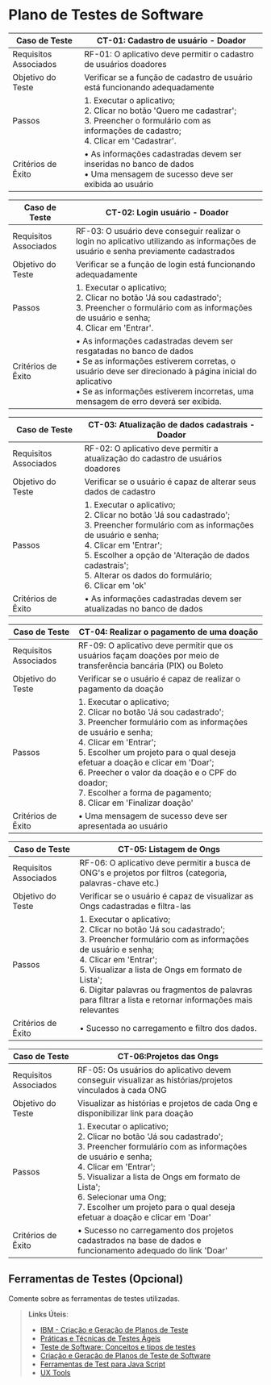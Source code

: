 # Plano de Testes de Software

Caso de Teste | CT-01: Cadastro de usuário - Doador
---|---
Requisitos Associados | RF-01: O aplicativo deve permitir o cadastro de usuários doadores
Objetivo do Teste | Verificar se a função de cadastro de usuário está funcionando adequadamente
Passos | 1.	Executar o aplicativo; <br>2.	Clicar no botão 'Quero me cadastrar'; <br>3.	Preencher o formulário com as informações de cadastro; <br>4. Clicar em 'Cadastrar'.
Critérios de Êxito | •	As informações cadastradas devem ser inseridas no banco de dados <br> •	Uma mensagem de sucesso deve ser exibida ao usuário

Caso de Teste | CT-02: Login usuário - Doador
---|---
Requisitos Associados | RF-03: O usuário deve conseguir realizar o login no aplicativo utilizando as informações de usuário e senha previamente cadastrados
Objetivo do Teste | Verificar se a função de login está funcionando adequadamente
Passos | 1.	Executar o aplicativo; <br>2.	Clicar no botão 'Já sou cadastrado'; <br>3.	Preencher o formulário com as informações de usuário e senha; <br>4. Clicar em 'Entrar'.
Critérios de Êxito | •	As informações cadastradas devem ser resgatadas no banco de dados <br> •	Se as informações estiverem corretas, o usuário deve ser direcionado à página inicial do aplicativo <br> • Se as informações estiverem incorretas, uma mensagem de erro deverá ser exibida.


Caso de Teste | CT-03: Atualização de dados cadastrais - Doador
---|---
Requisitos Associados | RF-02: O aplicativo deve permitir a atualização do cadastro de usuários doadores
Objetivo do Teste | Verificar se o usuário é capaz de alterar seus dados de cadastro
Passos | 1.	Executar o aplicativo; <br>2.	Clicar no botão 'Já sou cadastrado'; <br>3.	Preencher formulário com as informações de usuário e senha; <br>4. Clicar em 'Entrar'; <br>5. Escolher a opção de 'Alteração de dados cadastrais'; <br>5. Alterar os dados do formulário; <br>6. Clicar em 'ok'
Critérios de Êxito | •	As informações cadastradas devem ser atualizadas no banco de dados

Caso de Teste | CT-04: Realizar o pagamento de uma doação
---|---
Requisitos Associados | RF-09: O aplicativo deve permitir que os usuários façam doações por meio de transferência bancária (PIX) ou Boleto
Objetivo do Teste | Verificar se o usuário é capaz de realizar o pagamento da doação
Passos | 1.	Executar o aplicativo; <br>2.	Clicar no botão 'Já sou cadastrado'; <br>3.	Preencher formulário com as informações de usuário e senha; <br>4. Clicar em 'Entrar'; <br>5. Escolher um projeto para o qual deseja efetuar a doação e clicar em 'Doar'; <br>6. Preecher o valor da doação e o CPF do doador; <br>7. Escolher a forma de pagamento;<br>8. Clicar em 'Finalizar doação'
Critérios de Êxito | •	Uma mensagem de sucesso deve ser apresentada ao usuário

Caso de Teste | CT-05: Listagem de Ongs
---|---
Requisitos Associados | RF-06: O aplicativo deve permitir a busca de ONG's e projetos por filtros (categoria, palavras-chave etc.)
Objetivo do Teste | Verificar se o usuário é capaz de visualizar as Ongs cadastradas e filtra-las
Passos | 1.	Executar o aplicativo; <br>2.	Clicar no botão 'Já sou cadastrado'; <br>3.	Preencher formulário com as informações de usuário e senha; <br>4. Clicar em 'Entrar'; <br>5. Visualizar a lista de Ongs em formato de Lista'; <br>6. Digitar palavras ou fragmentos de palavras para filtrar a lista e retornar informações mais relevantes
Critérios de Êxito | •	Sucesso no carregamento e filtro dos dados.

Caso de Teste | CT-06:Projetos das Ongs
---|---
Requisitos Associados | RF-05: Os usuários do aplicativo devem conseguir visualizar as histórias/projetos vinculados à cada ONG
Objetivo do Teste | Visualizar as histórias e projetos de cada Ong e disponibilizar link para doação
Passos | 1.	Executar o aplicativo; <br>2.	Clicar no botão 'Já sou cadastrado'; <br>3.	Preencher formulário com as informações de usuário e senha; <br>4. Clicar em 'Entrar'; <br>5. Visualizar a lista de Ongs em formato de Lista'; <br>6. Selecionar uma Ong; <br>7. Escolher um projeto para o qual deseja efetuar a doação e clicar em 'Doar'
Critérios de Êxito | •	Sucesso no carregamento dos projetos cadastrados na base de dados e funcionamento adequado do link 'Doar'

 
## Ferramentas de Testes (Opcional)

Comente sobre as ferramentas de testes utilizadas.
 
> **Links Úteis**:
> - [IBM - Criação e Geração de Planos de Teste](https://www.ibm.com/developerworks/br/local/rational/criacao_geracao_planos_testes_software/index.html)
> - [Práticas e Técnicas de Testes Ágeis](http://assiste.serpro.gov.br/serproagil/Apresenta/slides.pdf)
> -  [Teste de Software: Conceitos e tipos de testes](https://blog.onedaytesting.com.br/teste-de-software/)
> - [Criação e Geração de Planos de Teste de Software](https://www.ibm.com/developerworks/br/local/rational/criacao_geracao_planos_testes_software/index.html)
> - [Ferramentas de Test para Java Script](https://geekflare.com/javascript-unit-testing/)
> - [UX Tools](https://uxdesign.cc/ux-user-research-and-user-testing-tools-2d339d379dc7)
